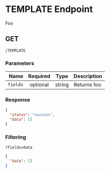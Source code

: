 # TEMPLATE Endpoint

Foo

## GET

`/TEMPLATE`

### Parameters

|     Name | Required |  Type  | Description |
| -------: | :------: | :----: | ----------- |
| `fields` | optional | string | Returns foo |  |

### Response

```json
{
  "status": "success",
  "data": []
}
```

### Filtering

`?fields=data`

```json
{
  "data": []
}
```
